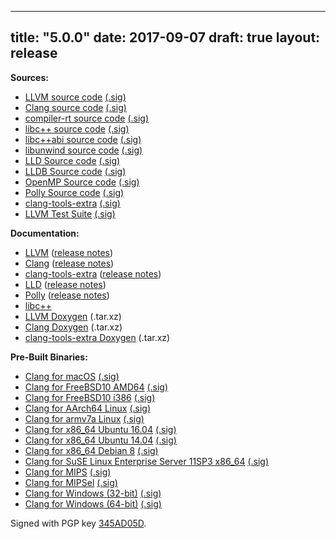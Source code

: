 
---
title: "5.0.0"
date: 2017-09-07
draft: true
layout: release
---

**Sources:**
* [LLVM source code](/5.0.0/llvm-5.0.0.src.tar.xz) [(.sig)](/5.0.0/llvm-5.0.0.src.tar.xz.sig)
* [Clang source code](/5.0.0/cfe-5.0.0.src.tar.xz) [(.sig)](/5.0.0/cfe-5.0.0.src.tar.xz.sig)
* [compiler-rt source code](/5.0.0/compiler-rt-5.0.0.src.tar.xz) [(.sig)](/5.0.0/compiler-rt-5.0.0.src.tar.xz.sig)
* [libc++ source code](/5.0.0/libcxx-5.0.0.src.tar.xz) [(.sig)](/5.0.0/libcxx-5.0.0.src.tar.xz.sig)
* [libc++abi source code](/5.0.0/libcxxabi-5.0.0.src.tar.xz) [(.sig)](/5.0.0/libcxxabi-5.0.0.src.tar.xz.sig)
* [libunwind source code](/5.0.0/libunwind-5.0.0.src.tar.xz) [(.sig)](/5.0.0/libunwind-5.0.0.src.tar.xz.sig)
* [LLD Source code](/5.0.0/lld-5.0.0.src.tar.xz) [(.sig)](/5.0.0/lld-5.0.0.src.tar.xz.sig)
* [LLDB Source code](/5.0.0/lldb-5.0.0.src.tar.xz) [(.sig)](/5.0.0/lldb-5.0.0.src.tar.xz.sig)
* [OpenMP Source code](/5.0.0/openmp-5.0.0.src.tar.xz) [(.sig)](/5.0.0/openmp-5.0.0.src.tar.xz.sig)
* [Polly Source code](/5.0.0/polly-5.0.0.src.tar.xz) [(.sig)](/5.0.0/polly-5.0.0.src.tar.xz.sig)
* [clang-tools-extra](/5.0.0/clang-tools-extra-5.0.0.src.tar.xz) [(.sig)](/5.0.0/clang-tools-extra-5.0.0.src.tar.xz.sig)
* [LLVM Test Suite](/5.0.0/test-suite-5.0.0.src.tar.xz) [(.sig)](/5.0.0/test-suite-5.0.0.src.tar.xz.sig)


**Documentation:**
* [LLVM](/5.0.0/docs/index.html) ([release notes](/5.0.0/docs/ReleaseNotes.html))
* [Clang](/5.0.0/tools/clang/docs/index.html) ([release notes](/5.0.0/tools/clang/docs/ReleaseNotes.html))
* [clang-tools-extra](/5.0.0/tools/clang/tools/extra/docs/index.html) ([release notes](/5.0.0/tools/clang/tools/extra/docs/ReleaseNotes.html))
* [LLD](/5.0.0/tools/lld/docs/index.html) ([release notes](/5.0.0/tools/lld/docs/ReleaseNotes.html))
* [Polly](/5.0.0/tools/polly/docs/index.html) ([release notes](/5.0.0/tools/polly/docs/ReleaseNotes.html))
* [libc++](/5.0.0/projects/libcxx/docs/index.html)
* [LLVM Doxygen](/5.0.0/llvm_doxygen-5.0.0.tar.xz) (.tar.xz)
* [Clang Doxygen](/5.0.0/clang_doxygen-5.0.0.tar.xz) (.tar.xz)
* [clang-tools-extra Doxygen](/5.0.0/clang-tools-extra_doxygen-5.0.0.tar.xz) (.tar.xz)


**Pre-Built Binaries:**
* [Clang for macOS](/5.0.0/clang+llvm-5.0.0-x86_64-apple-darwin.tar.xz) [(.sig)](/5.0.0/clang+llvm-5.0.0-x86_64-apple-darwin.tar.xz.sig)
* [Clang for FreeBSD10 AMD64](/5.0.0/clang+llvm-5.0.0-amd64-unknown-freebsd10.tar.xz) [(.sig)](/5.0.0/clang+llvm-5.0.0-amd64-unknown-freebsd10.tar.xz.sig)
* [Clang for FreeBSD10 i386](/5.0.0/clang+llvm-5.0.0-i386-unknown-freebsd10.tar.xz) [(.sig)](/5.0.0/clang+llvm-5.0.0-i386-unknown-freebsd10.tar.xz.sig)
* [Clang for AArch64 Linux](/5.0.0/clang+llvm-5.0.0-aarch64-linux-gnu.tar.xz) [(.sig)](/5.0.0/clang+llvm-5.0.0-aarch64-linux-gnu.tar.xz.sig)
* [Clang for armv7a Linux](/5.0.0/clang+llvm-5.0.0-armv7a-linux-gnueabihf.tar.xz) [(.sig)](/5.0.0/clang+llvm-5.0.0-armv7a-linux-gnueabihf.tar.xz.sig)
* [Clang for x86\_64 Ubuntu 16.04](/5.0.0/clang+llvm-5.0.0-linux-x86_64-ubuntu16.04.tar.xz) [(.sig)](/5.0.0/clang+llvm-5.0.0-linux-x86_64-ubuntu16.04.tar.xz.sig)
* [Clang for x86\_64 Ubuntu 14.04](/5.0.0/clang+llvm-5.0.0-linux-x86_64-ubuntu14.04.tar.xz) [(.sig)](/5.0.0/clang+llvm-5.0.0-linux-x86_64-ubuntu14.04.tar.xz.sig)
* [Clang for x86\_64 Debian 8](/5.0.0/clang+llvm-5.0.0-x86_64-linux-gnu-debian8.tar.xz) [(.sig)](/5.0.0/clang+llvm-5.0.0-x86_64-linux-gnu-debian8.tar.xz.sig)
* [Clang for SuSE Linux Enterprise Server 11SP3 x86\_64](/5.0.0/clang+llvm-5.0.0-linux-x86_64-sles11.3.tar.xz) [(.sig)](/5.0.0/clang+llvm-5.0.0-linux-x86_64-sles11.3.tar.xz.sig)
* [Clang for MIPS](/5.0.0/clang+llvm-5.0.0-mips-linux-gnu.tar.xz) [(.sig)](/5.0.0/clang+llvm-5.0.0-mips-linux-gnu.tar.xz.sig)
* [Clang for MIPSel](/5.0.0/clang+llvm-5.0.0-mipsel-linux-gnu.tar.xz) [(.sig)](/5.0.0/clang+llvm-5.0.0-mipsel-linux-gnu.tar.xz.sig)
* [Clang for Windows (32-bit)](/5.0.0/LLVM-5.0.0-win32.exe) [(.sig)](/5.0.0/LLVM-5.0.0-win32.exe.sig)
* [Clang for Windows (64-bit)](/5.0.0/LLVM-5.0.0-win64.exe) [(.sig)](/5.0.0/LLVM-5.0.0-win64.exe.sig)


Signed with PGP key [345AD05D](/5.0.0/hans-gpg-key.asc).

